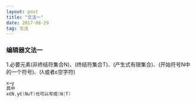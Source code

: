 ```yaml
---
layout: post
title: "文法一"
date: 2017-08-29   
tag: 文法 
---
```


### 编辑器文法一

1.必要元素(非终结符集合N)、(终结符集合T)、(产生式有限集合)、(开始符号N中的一个符号)、(λ或者ε空字符)

```java
x→y
其中
x∈N,y∈(N∪T)也可以写成(N|T)
```